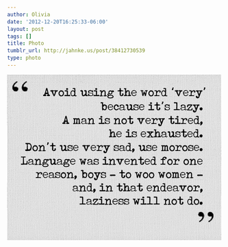 ```yaml
---
author: Olivia
date: '2012-12-20T16:25:33-06:00'
layout: post
tags: []
title: Photo
tumblr_url: http://jahnke.us/post/38412730539
type: photo
---
```


![](/media/tumblr_mfcoyl55QX1qga9s2o1_500.jpg)
